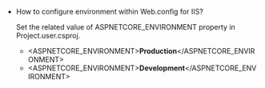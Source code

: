 * How to configure environment within Web.config for IIS?
  
  Set the related value of ASPNETCORE_ENVIRONMENT property in Project.user.csproj.
    - <ASPNETCORE_ENVIRONMENT>**Production**</ASPNETCORE_ENVIRONMENT>
    - <ASPNETCORE_ENVIRONMENT>**Development**</ASPNETCORE_ENVIRONMENT>
